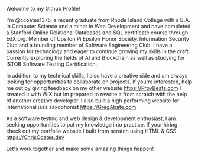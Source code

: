 Welcome to my Github Profile!

I'm @ccoates1375, a recent graduate from Rhode Island College with a B.A. in Computer Science and a minor in Web Development and have completed a Stanford Online Relational Databases and SQL certificate course through EdX.org. Member of Upsilon Pi Epsilon Honor Society, Information Security Club and a founding member of Software Engineering Club. I have a passion for technology and eager to continue growing my skills in the craft. Currently exploring the fields of AI and Blockchain as well as studying for ISTQB Software Testing Certification. 

In addition to my technical skills, I also have a creative side and am always looking for opportunities to collaborate on projects. If you're interested, help me out by giving feedback on my other website https://ProvBeats.com I created it with WiX but Im prepared to rewrite it from scratch with the help of another creative developer. I also built a high performing website for international jazz saxophonist https://GregAbate.com

As a software testing and web design & development enthusiast, I am seeking opportunities to put my knowledge into practice. If your hiring check out my portfolio website I built from scratch using HTML & CSS.
https://ChrisCoates.dev

Let's work together and make some amazing things happen!

<!---
ccoates1375/ccoates1375 is a ✨ special ✨ repository because its `README.md` (this file) appears on your GitHub profile.
You can click the Preview link to take a look at your changes.
--->
